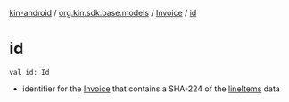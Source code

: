 [kin-android](../../index.md) / [org.kin.sdk.base.models](../index.md) / [Invoice](index.md) / [id](./id.md)

# id

`val id: Id`
* identifier for the [Invoice](index.md) that contains a SHA-224 of the [lineItems](line-items.md) data
